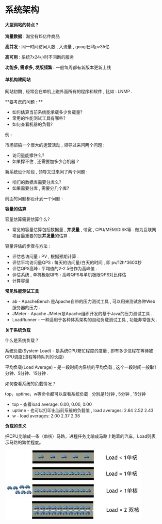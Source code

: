 # 系统架构

#### 大型网站的特点 ?

**海量数据** : 淘宝有15亿件商品

**高并发** : 同一时间访问人数 , 大流量 , googl日均pv35亿

**高可用** : 系统7x24小时不间断的服务

**功能多, 需求多, 发版频繁** : 一般每周都有新版本更新上线

#### 单机构建网站

网站初期 , 经常会在单机上跑外面所有的程序和软件 , 比如 : LNMP .

**要考虑的问题 : **

* 如何估算当前系统能承载多少负载量?
* 常用的性能测试工具有哪些?
* 如何查看机器的负载?

例 :

市场部搞一个很大的运营活动 , 领导过来问两个问题 :

* 访问量能撑住么?
* 如果撑不住 , 还需要加多少台机器 ? 

新系统设计阶段 , 领导又过来问了两个问题 :

* 咱们的数据库需要分库么?
* 如果需要分库 , 需要分几个库?

前面的问题都设计到一个问题 :

**容量的估算**

容量估算需要估算什么?

* 常见的容量估算包括数据量 , **并发量** , 带宽 , CPU/MEM/DISK等 . 做为互联网项目最重要的是**并发量**的估算 . 

容量评估的步骤与方法 :

* 评估总访问量 : PV , 根据预期计算 . 
* 评估平均访问量QPS : 每天的访问量/白天的时间 , 即 pv/12h\*3600秒
* 评估QPS高峰 : 平均值的2-2.5倍作为高峰值 . 
* 评估系统 , 单机极限QPS : 高峰QPS与单机极限QPS对比评估
* 计算容量

**常见性能测试工具**

* ab - ApacheBench 是Apache自带的压力测试工具 , 可以用来测试各种Web服务器的压力 . 
* JMeter -  Apache JMeter是Apache组织开发的基于Java的压力测试工具 . 
* LoadRunner - 一种适用于各种体系架构的自动负载测试工具 , 功能非常强大 . 

**关于系统负载**

什么是系统负载？

系统负载\(System Load\) - 是系统CPU繁忙程度的度量 , 即有多少进程在等待被CPU调度\(进程等待队列的长度\)

平均负载\(Load Average\) - 是一段时间内系统的平均负载 , 这个一段时间一般取1分钟、5分钟、15分钟 . 

如何查看系统的负载情况？

top，uptime，w等命令都可以查看系统负载 . 分别是1分钟 , 5分钟 , 15分钟

* top - 查看load average: 0.00, 0.00, 0.00
* uptime - 也可以打印出当前系统的负载值 , load averages: 2.64 2.52 2.43
* w - load averages: 2.00 2.37 2.38

**负载的含义**

把CPU比喻成一条（单核）马路，进程任务比喻成马路上跑着的汽车，Load则表示马路的繁忙程度。

![](/assets/fuzaidhanyi.png)



